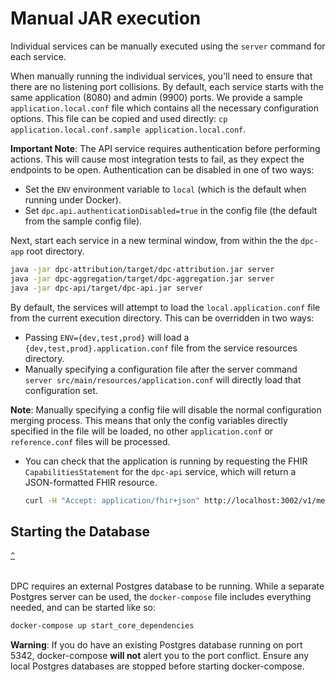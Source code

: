 # Manual JAR execution

Individual services can be manually executed using the `server` command for each service.

When manually running the individual services, you'll need to ensure that there are no listening port collisions. By default, each service starts with the same application (8080) and admin (9900) ports. We provide a sample `application.local.conf` file which contains all the necessary configuration options. This file can be copied and used directly: `cp application.local.conf.sample application.local.conf`.

**Important Note**: The API service requires authentication before performing actions. This will cause most integration tests to fail, as they expect the endpoints to be open. Authentication can be disabled in one of two ways:

-   Set the `ENV` environment variable to `local` (which is the default when running under Docker).
-   Set `dpc.api.authenticationDisabled=true` in the config file (the default from the sample config file).

Next, start each service in a new terminal window, from within the the `dpc-app` root directory.

```bash
java -jar dpc-attribution/target/dpc-attribution.jar server
java -jar dpc-aggregation/target/dpc-aggregation.jar server
java -jar dpc-api/target/dpc-api.jar server
```

By default, the services will attempt to load the `local.application.conf` file from the current execution directory.
This can be overridden in two ways:

-   Passing `ENV={dev,test,prod}` will load a `{dev,test,prod}.application.conf` file from the service resources directory.
-   Manually specifying a configuration file after the server command `server src/main/resources/application.conf` will directly load that configuration set.

**Note**: Manually specifying a config file will disable the normal configuration merging process.
This means that only the config variables directly specified in the file will be loaded, no other `application.conf` or `reference.conf` files will be processed.

-   You can check that the application is running by requesting the FHIR `CapabilitiesStatement` for the `dpc-api` service, which will return a JSON-formatted FHIR resource.
    ```bash
    curl -H "Accept: application/fhir+json" http://localhost:3002/v1/metadata
    ```

## Starting the Database

###### [`^`](#table-of-contents)

DPC requires an external Postgres database to be running. While a separate Postgres server can be used, the `docker-compose` file includes everything needed, and can be started like so:

```bash
docker-compose up start_core_dependencies
```

**Warning**: If you do have an existing Postgres database running on port 5342, docker-compose **will not** alert you to the port conflict. Ensure any local Postgres databases are stopped before starting docker-compose.
